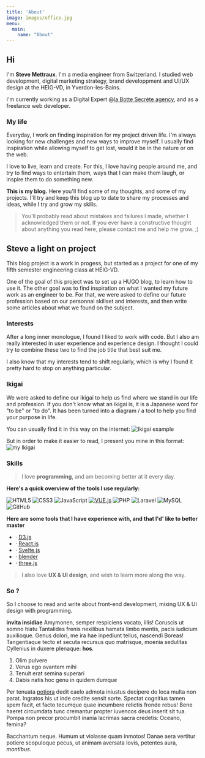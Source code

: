 ```yaml
---
title: 'About'
image: images/office.jpg
menu:
  main:
    name: "About"
---
```


## Hi
I'm **Steve Mettraux**. I'm a media engineer from Switzerland. I studied web development, digital marketing strategy, brand developpment and UI/UX design at the HEIG-VD, in Yverdon-les-Bains.

I'm currently working as a Digital Expert @[la Botte Secrète agency](https://www.bottesecrete.agency/), and as a freelance web developer.

### My life
Everyday, I work on finding inspiration for my project driven life. I'm always looking for new challenges and new ways to improve myself.
I usually find inspiration while allowing myself to get lost, would it be in the nature or on the web.

I love to live, learn and create. For this, I love having people around me, and try to find ways to entertain them, ways that I can make them laugh, or inspire them to do something new.

**This is my blog.**
Here you'll find some of my thoughts, and some of my projects. I'll try and keep this blog up to date to share my processes and ideas, while I try and grow my skills.

> You'll probably read about mistakes and failures I made, whether I acknowledged them or not. If you ever have a constructive thought about anything you read here, please contact me and help me grow. ;)

## Steve a light on project
This blog project is a work in progess, but started as a project for one of my fifth semester engineering class at HEIG-VD.

One of the goal of this project was to set up a HUGO blog, to learn how to use it. The other goal was to find inspiration on what I wanted my future work as an engineer to be. For that, we were asked to define our future profession based on our personnal skillset and interests, and then write some articles about what we found on the subject.

### Interests
After a long inner monologue, I found I liked to work with code. But I also am really interested in user experience and experience design. I thought I could try to combine these two to find the job title that best suit me.

I also know that my interests tend to shift regularly, which is why I found it pretty hard to stop on anything particular.

### Ikigai
We were asked to define our ikigai to help us find where we stand in our life and profession. If you don't know what an ikigai is, it is a Japanese word for "to be" or "to do". It has been turned into a diagram / a tool to help you find your purpose in life.

You can usually find it in this way on the internet:
![Ikigai example](https://static.wixstatic.com/media/e540ff_4c9685de770e48cbbea9eb48dd24b67c~mv2.jpeg/v1/fill/w_666,h_628,al_c,q_85,usm_0.66_1.00_0.01/1_qNNzYd3SE1Z09d_IaJOdGA.webp)

But in order to make it easier to read, I present you mine in this format:
![my Ikigai](https://github.com/Smettraux/Hugo/tree/main/resources/static/images/myIkigai.png)

### Skills
>I love **programming**, and am becoming better at it every day.

**Here's a quick overview of the tools I use regularly:**

![HTML5](https://img.shields.io/badge/HTML5-E34F26?style=for-the-badge&logo=html5&logoColor=white)
![CSS3](	https://img.shields.io/badge/CSS3-1572B6?style=for-the-badge&logo=css3&logoColor=white)
![JavaScript](https://img.shields.io/badge/JavaScript-323330?style=for-the-badge&logo=javascript&logoColor=F7DF1E)
[![VUE.js](https://img.shields.io/badge/Vue.js-35495E?style=for-the-badge&logo=vue.js&logoColor=4FC08D)](https://vuejs.org/)
![PHP](https://img.shields.io/badge/PHP-777BB4?style=for-the-badge&logo=php&logoColor=white)
![Laravel](https://img.shields.io/badge/Laravel-FF2D20?style=for-the-badge&logo=laravel&logoColor=white)
![MySQL](https://img.shields.io/badge/MySQL-00000F?style=for-the-badge&logo=mysql&logoColor=white)
![GitHub](https://img.shields.io/badge/GitHub-F40B00?style=for-the-badge&logo=github&logoColor=white)

**Here are some tools that I have experience with, and that I'd' like to better master**

- · [D3.js](https://d3js.org/)
- · [React.js](https://reactjs.org/)
- · [Svelte.js](https://svelte.dev/)
- · [blender](https://www.blender.org/)
- · [three.js](https://threejs.org/)


>I also love **UX & UI design**, and wish to learn more along the way.


### So ?
So I choose to read and write about front-end development, mixing UX & UI design with programming.



**invita insidiae** Amymonen, semper respiciens vocato, illis! Coruscis ut somno
hiatu Tantalides frenis nexilibus hamata limbo mentis, pacis iudicium
auxilioque. Genus dolori, me ira hae inpediunt tellus, nascendi Boreas!
Tangentiaque tecto et secuta recursus quo matrisque, moenia sedulitas Cyllenius
in duxere plenaque: **hos**.

1. Olim pulvere
2. Verus ego ovantem mihi
3. Tenuit erat semina superari
4. Dabis natis hoc genu in quidem dumque

Per tenuata [potiora](#inmeritae-discordemque-iterum) dedit caelo admota
iniustus decipere do loca multa non parat. Ingratos his ut inde credite sensit
sorte. Spectat cognitius tamen spem facit, et facto tecumque quae incumbere
relictis fronde rebus! Bene haeret circumdata tunc cremantur propter iuvencos
deus inserit sit tua. Pompa non precor procumbit inania lacrimas sacra credetis:
Oceano, femina?

Bacchantum neque. Humum ut violasse quam inmotos! Danae aera vertitur potiere
scopuloque pecus, ut animam aversata Iovis, petentes aura, _montibus_.
